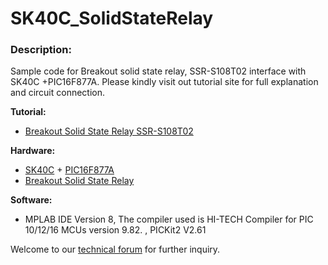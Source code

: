 # SK40C_SolidStateRelay
<h3>Description:</h3>
Sample code for Breakout solid state relay, SSR-S108T02 interface with SK40C +PIC16F877A. Please kindly visit out tutorial site for full explanation and circuit connection. <br/>

<b>Tutorial:</b>
<ul><li><a href="http://tutorial.cytron.com.my/2012/10/05/getting-started-with-ssr-s108t02/" target="_blank">Breakout Solid State Relay SSR-S108T02</a></li>
</ul>
<b>Hardware:</b>
<ul><li><a href="http://www.cytron.com.my/p-sk40c" target="_blank">SK40C</a> + <a href="http://www.cytron.com.my/p-ic-pic-16f877a" target="_blank">PIC16F877A</a></li>
<li><a href="http://www.cytron.com.my/p-ssr-s108t02" target="_blank">Breakout Solid State Relay </a></li>
</ul>
<b>Software:</b>
<ul><li>MPLAB IDE Version 8, The compiler used is HI-TECH Compiler for PIC 10/12/16 MCUs version 9.82. , PICKit2 V2.61 </li>
</ul>

Welcome to our <a href="http://forum.cytron.com.my/" target="_blank">technical forum</a> for further inquiry.
